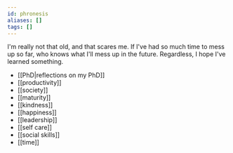 ```yaml
---
id: phronesis
aliases: []
tags: []
---
```


I'm really not that old, and that scares me. If I've had so much time to mess up so far, who knows what I'll mess up in the future. Regardless, I hope I've learned something.

 - [[PhD|reflections on my PhD]]
 - [[productivity]]
 - [[society]]
 - [[maturity]]
 - [[kindness]]
 - [[happiness]]
 - [[leadership]]
 - [[self care]]
 - [[social skills]]
 - [[time]]
